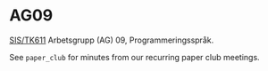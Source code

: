 # AG09

[SIS/TK611](https://www.sis.se/standardutveckling/tksidor/tk600699/sistk-611/) Arbetsgrupp (AG) 09, Programmeringsspråk.

See `paper_club` for minutes from our recurring paper club meetings.
